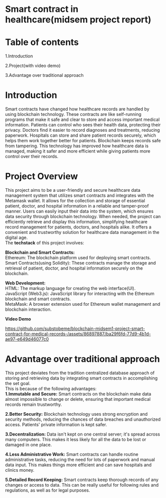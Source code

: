 # Smart contract in healthcare(midsem project report)
# Table of contents
1.Introduction<br /> 

2.Project(with video demo)<br/> 


3.Advantage over traditional approach</br>




# Introduction
Smart contracts have changed how healthcare records are handled by using blockchain technology. These contracts are like self-running programs that make it safe and clear to store and access important medical information. Patients can control who sees their health data, protecting their privacy. Doctors find it easier to record diagnoses and treatments, reducing paperwork. Hospitals can store and share patient records securely, which helps them work together better for patients. Blockchain keeps records safe from tampering. This technology has improved how healthcare data is managed, making it safer and more efficient while giving patients more control over their records.
# Project Overview
This project aims to be a user-friendly and secure healthcare data management system that utilizes smart contracts and integrates with the Metamask wallet. It allows for the collection and storage of essential patient, doctor, and hospital information in a reliable and tamper-proof manner. Users can easily input their data into the system, which ensures data security through blockchain technology. When needed, the project can efficiently retrieve and display this information, simplifying healthcare record management for patients, doctors, and hospitals alike. It offers a convenient and trustworthy solution for healthcare data management in the digital age.</br>
The <b>techstack</b> of this project involves:

<b>Blockchain and Smart Contracts:</b><br/>
Ethereum: The blockchain platform used for deploying smart contracts.</br>
Smart Contracts(using Solidity): These contracts manage the storage and retrieval of patient, doctor, and hospital information securely on the blockchain.

<b>Web Development:</b></br>
HTML: The markup language for creating the web interface(UI).</br>
JavaScript (Web3.js): JavaScript library for interacting with the Ethereum blockchain and smart contracts.</br>
MetaMask: A browser extension used for Ethereum wallet management and blockchain interaction.


<b> Video Demo </b>

https://github.com/substobeme/blockchain-midsem1-project-smart-contract-for-medical-records-/assets/86897887/ba29f6fd-77d9-4b1d-ae97-e649d46077c0

# Advantage over traditional approach
This project deviates from the tradition centralized database approach of storing and retrieving data by integrating smart contracts in accomplishing the set goal. </br>
This is because of the following advantages:</br>
<b>1.Immutable and Secure:</b> Smart contracts on the blockchain make data almost impossible to change or delete, ensuring that important medical records remain trustworthy.

<b>2.Better Security:</b> Blockchain technology uses strong encryption and security methods, reducing the chances of data breaches and unauthorized access. Patients' private information is kept safer.

<b>3.Decentralization:</b> Data isn't kept on one central server; it's spread across many computers. This makes it less likely for all the data to be lost or damaged in one place.

<b>4.Less Administrative Work:</b> Smart contracts can handle routine administrative tasks, reducing the need for lots of paperwork and manual data input. This makes things more efficient and can save hospitals and clinics money.

<b>5.Detailed Record Keeping:</b> Smart contracts keep thorough records of any changes or access to data. This can be really useful for following rules and regulations, as well as for legal purposes.
